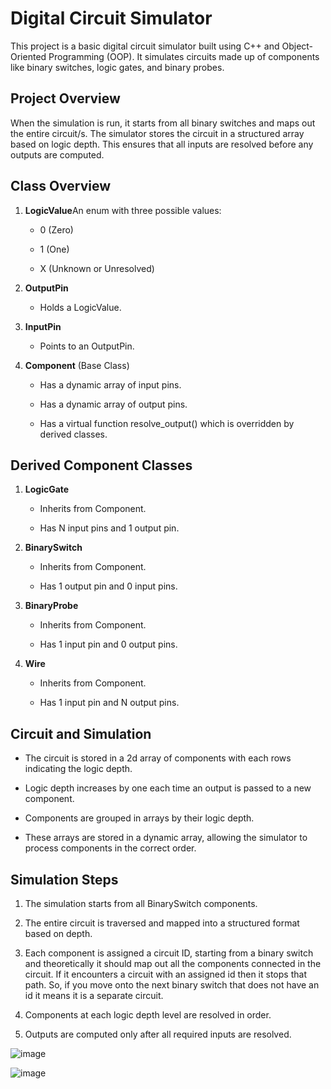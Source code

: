 Digital Circuit Simulator
=========================

This project is a basic digital circuit simulator built using C++ and Object-Oriented Programming (OOP). It simulates circuits made up of components like binary switches, logic gates, and binary probes.

Project Overview
----------------

When the simulation is run, it starts from all binary switches and maps out the entire circuit/s. The simulator stores the circuit in a structured array based on logic depth. This ensures that all inputs are resolved before any outputs are computed.

Class Overview
--------------

1.  **LogicValue**An enum with three possible values:
    
    *   0 (Zero)
        
    *   1 (One)
        
    *   X (Unknown or Unresolved)
        
2.  **OutputPin**
    
    *   Holds a LogicValue.
        
3.  **InputPin**
    
    *   Points to an OutputPin.
        
4.  **Component** (Base Class)
    
    *   Has a dynamic array of input pins.
        
    *   Has a dynamic array of output pins.
        
    *   Has a virtual function resolve_output() which is overridden by derived classes.
        

Derived Component Classes
-------------------------

1.  **LogicGate**
    
    *   Inherits from Component.
        
    *   Has N input pins and 1 output pin.
        
        
2.  **BinarySwitch**
    
    *   Inherits from Component.
        
    *   Has 1 output pin and 0 input pins.
        
3.  **BinaryProbe**
    
    *   Inherits from Component.
        
    *   Has 1 input pin and 0 output pins.
        
4.  **Wire**
    
    *   Inherits from Component.
        
    *   Has 1 input pin and N output pins.
        

Circuit and Simulation
----------------------

*   The circuit is stored in  a 2d array of components with each rows indicating the logic depth.
    
*   Logic depth increases by one each time an output is passed to a new component.
    
*   Components are grouped in arrays by their logic depth.
    
*   These arrays are stored in a dynamic array, allowing the simulator to process components in the correct order.
    

Simulation Steps
----------------

1.  The simulation starts from all BinarySwitch components.
    
2.  The entire circuit is traversed and mapped into a structured format based on depth.

3. Each component is assigned a circuit ID, starting from a binary switch and theoretically it should map out all the components connected in the circuit. 
   If it encounters a circuit with an assigned id then it stops that path. 
   So, if you move onto the next binary switch that does not have an id it means it is a separate circuit.
    
4.  Components at each logic depth level are resolved in order.
    
5.  Outputs are computed only after all required inputs are resolved.

![image](https://github.com/user-attachments/assets/ed7f2d50-2f87-48d3-b6d8-4d4b94d8b139)

![image](https://github.com/user-attachments/assets/9eb4e109-4ae5-478d-9f12-a0d14cfd8804)


